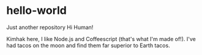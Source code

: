 # hello-world
Just another repository
Hi Human!

Kimhak here, I like Node.js and Coffeescript (that's what I'm made of!).
I've had tacos on the moon and find them far superior to Earth tacos.
